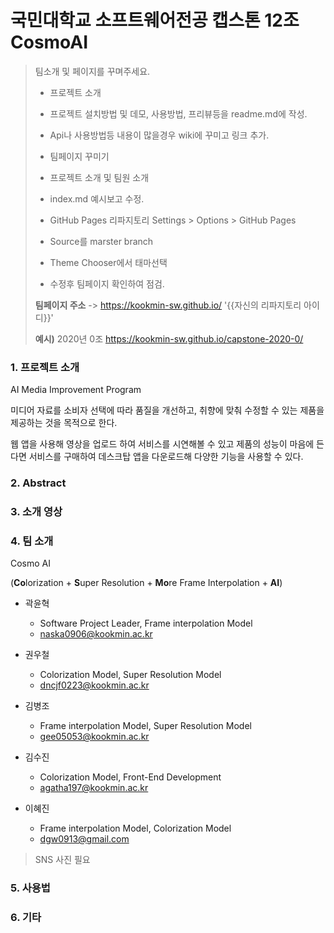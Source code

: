# 국민대학교 소프트웨어전공 캡스톤 12조 CosmoAI

>  팀소개 및 페이지를 꾸며주세요.
>
>  - 프로젝트 소개
>   - 프로젝트 설치방법 및 데모, 사용방법, 프리뷰등을 readme.md에 작성.
>   - Api나 사용방법등 내용이 많을경우 wiki에 꾸미고 링크 추가.
>
>  - 팀페이지 꾸미기
>   - 프로젝트 소개 및 팀원 소개
>   - index.md 예시보고 수정.
>
>  - GitHub Pages 리파지토리 Settings > Options > GitHub Pages 
>   - Source를 marster branch
>   - Theme Chooser에서 태마선택
>   - 수정후 팀페이지 확인하여 점검.
>
>  **팀페이지 주소** -> https://kookmin-sw.github.io/ '{{자신의 리파지토리 아이디}}'
>
>  **예시)** 2020년 0조  https://kookmin-sw.github.io/capstone-2020-0/



### 1. 프로젝트 소개

AI Media Improvement Program

미디어 자료를 소비자 선택에 따라 품질을 개선하고, 취향에 맞춰 수정할 수 있는 제품을 제공하는 것을 목적으로 한다. 

웹 앱을 사용해 영상을 업로드 하여 서비스를 시연해볼 수 있고 제품의 성능이 마음에 든다면 서비스를 구매하여 데스크탑 앱을 다운로드해 다양한 기능을 사용할 수 있다.

### 2. Abstract

### 3. 소개 영상



### 4. 팀 소개

Cosmo AI 

(**Co**lorization + **S**uper Resolution + **Mo**re Frame Interpolation + **AI**) 



- 곽윤혁 
  - Software Project Leader, Frame interpolation Model
  - naska0906@kookmin.ac.kr

- 권우철 
  - Colorization Model, Super Resolution Model
  - dncjf0223@kookmin.ac.kr

- 김병조 
  - Frame interpolation Model, Super Resolution Model
  - gee05053@kookmin.ac.kr

- 김수진 
  - Colorization Model, Front-End Development
  - agatha197@kookmin.ac.kr

- 이혜진 
  - Frame interpolation Model, Colorization Model
  - dgw0913@gmail.com




>  SNS 사진 필요



### 5. 사용법



### 6. 기타
